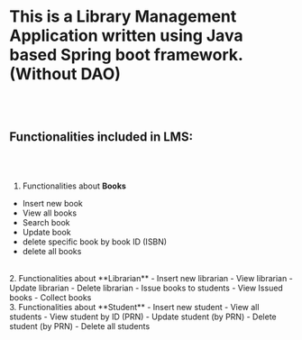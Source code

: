 # This is a Library Management Application written using Java based Spring boot framework. (Without DAO)
<br><br>
## Functionalities included in LMS:
<br><br>
1. Functionalities about **Books**
  - Insert new book
  - View all books
  - Search book
  - Update book
  - delete specific book by book ID (ISBN)
  - delete all books
<br>
2. Functionalities about **Librarian**
  - Insert new librarian
  - View librarian
  - Update librarian
  - Delete librarian
  - Issue books to students
  - View Issued books
  - Collect books
<br>
3. Functionalities about **Student**
  - Insert new student
  - View all students
  - View student by ID (PRN)
  - Update student (by PRN)
  - Delete student (by PRN)
  - Delete all students
